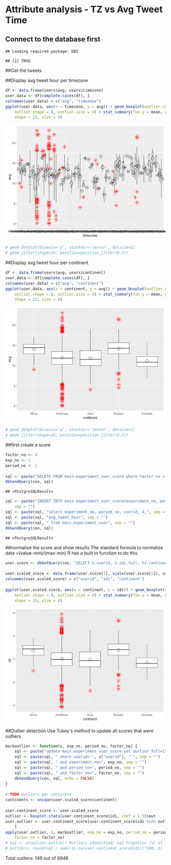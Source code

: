 # Attribute analysis - TZ vs Avg Tweet Time







## Connect to the database first



```
## Loading required package: DBI
```

```
## [1] TRUE
```

##Get the tweets


##Display avg tweet hour per timezone

```r
df <- data.frame(users$avg, users$timezone)
user.data <- df[complete.cases(df), ]
colnames(user.data) = c("avg", "timezone")
ggplot(user.data, aes(x = timezone, y = avg)) + geom_boxplot(outlier.colour = "red", 
    outlier.shape = 8, outlier.size = 4) + stat_summary(fun.y = mean, geom = "point", 
    shape = 23, size = 4)
```

![](FactorAnalysis-AvgTweetTime_files/figure-html/avg_tweet-1.png)<!-- -->

```r
# geom_dotplot(binaxis='y', stackdir='center', dotsize=1)
# geom_jitter(shape=16, position=position_jitter(0.2))
```

##Display avg tweet hour per continent

```r
df <- data.frame(users$avg, users$continent)
user.data <- df[complete.cases(df), ]
colnames(user.data) = c("avg", "continent")
ggplot(user.data, aes(x = continent, y = avg)) + geom_boxplot(outlier.colour = "red", 
    outlier.shape = 8, outlier.size = 4) + stat_summary(fun.y = mean, geom = "point", 
    shape = 23, size = 4)
```

![](FactorAnalysis-AvgTweetTime_files/figure-html/avg_tweet_continent-1.png)<!-- -->

```r
# geom_dotplot(binaxis='y', stackdir='center', dotsize=1)
# geom_jitter(shape=16, position=position_jitter(0.2))
```

##first create a score

```r
factor_no <- 4
exp_no <- 1
period_no <- 1

sql <- paste("DELETE FROM main.experiment_user_score where factor_no = 4", sep = "")
dbSendQuery(con, sql)
```

```
## <PostgreSQLResult>
```

```r
sql <- paste("INSERT INTO main.experiment_user_score(experiment_no, period_no, userid, factor_no, idi_full)", 
    sep = "")
sql <- paste(sql, "select experiment_no, period_no, userid, 4,", sep = "")
sql <- paste(sql, "avg_tweet_hour", sep = "")
sql <- paste(sql, " from main.experiment_user", sep = "")
dbSendQuery(con, sql)
```

```
## <PostgreSQLResult>
```

##normalise the score and show results
The standard formula to normalize data =(value-min)/(max-min) 
R has a built in function to do this

```r
user.score <- dbGetQuery(con, "SELECT s.userid, s.idi_full, tz.continent from main.experiment_user_score s join main.experiment_user u on u.userid = s.userid left join main.timezone_r tz on tz.timezone = u.timezone where s.factor_no = 4 and s.experiment_no = u.experiment_no and s.period_no = u.period_no")

user.scaled_score <- data.frame(user.score[1], scale(user.score[2]), user.score[3])
colnames(user.scaled_score) = c("userid", "idi", "continent")

ggplot(user.scaled_score, aes(x = continent, y = idi)) + geom_boxplot(outlier.colour = "red", 
    outlier.shape = 8, outlier.size = 4) + stat_summary(fun.y = mean, geom = "point", 
    shape = 23, size = 4)
```

![](FactorAnalysis-AvgTweetTime_files/figure-html/score_n-1.png)<!-- -->

##Outlier detection
Use Tukey's method to update all scores that were outliers


```r
markoutlier <- function(x, exp_no, period_no, factor_no) {
    sql <- paste("update main.experiment_user_score set outlier_full=1", sep = "")
    sql <- paste(sql, " where userid='", x["userid"], "'", sep = "")
    sql <- paste(sql, " and experiment_no=", exp_no, sep = "")
    sql <- paste(sql, " and period_no=", period_no, sep = "")
    sql <- paste(sql, " and factor_no=", factor_no, sep = "")
    dbSendQuery(con, sql, echo = FALSE)
}

# TODO outliers per continent
continents <- unique(user.scaled_score$continent)

user.continent_score <- user.scaled_score
outlier <- boxplot.stats(user.continent_score$idi, coef = 1.5)$out
user.outlier <- user.continent_score[user.continent_score$idi %in% outlier, 
    ]
apply(user.outlier, 1, markoutlier, exp_no = exp_no, period_no = period_no, 
    factor_no = factor_no)
# na1 <- nrow(user.outlier) Outliers identified: na1 Propotion (%) of
# outliers: round(na1 / sum(!is.na(user.continent_score$idi))*100, 1)
```

Total outliers: 149 out of 6846



